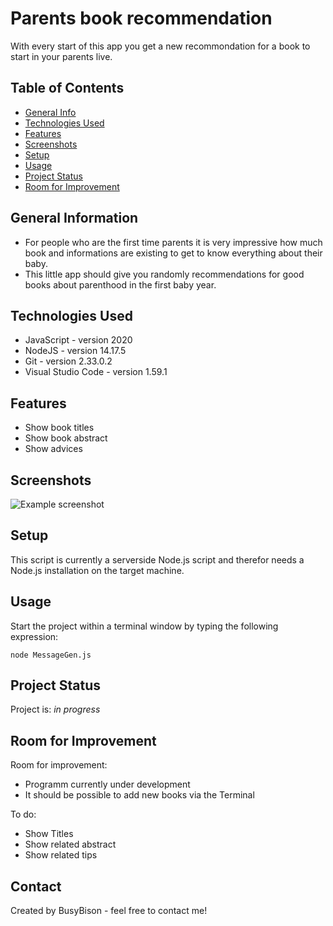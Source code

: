 # Parents book recommendation
With every start of this app you get a new recommondation for a book to start in your parents live.


## Table of Contents
* [General Info](#general-information)
* [Technologies Used](#technologies-used)
* [Features](#features)
* [Screenshots](#screenshots)
* [Setup](#setup)
* [Usage](#usage)
* [Project Status](#project-status)
* [Room for Improvement](#room-for-improvement)


## General Information
- For people who are the first time parents it is very impressive how much book and informations are existing to get to know everything about their baby.
- This little app should give you randomly recommendations for good books about parenthood in the first baby year.


## Technologies Used
- JavaScript - version 2020
- NodeJS - version 14.17.5
- Git - version 2.33.0.2
- Visual Studio Code - version 1.59.1


## Features
- Show book titles
- Show book abstract
- Show advices


## Screenshots
![Example screenshot](./img/screenshot.png)
<!-- If you have screenshots you'd like to share, include them here. -->


## Setup
This script is currently a serverside Node.js script and therefor needs a Node.js installation on the target machine.


## Usage
Start the project within a terminal window by typing the following expression:

`node MessageGen.js`


## Project Status
Project is: _in progress_


## Room for Improvement
Room for improvement:
- Programm currently under development
- It should be possible to add new books via the Terminal

To do:
- Show Titles
- Show related abstract
- Show related tips


## Contact
Created by BusyBison - feel free to contact me!